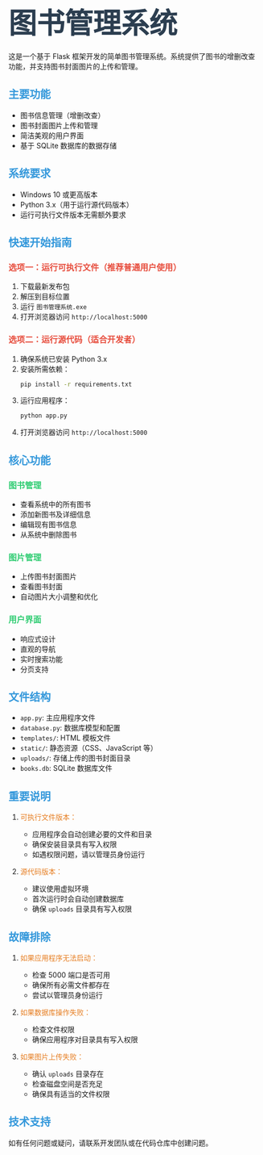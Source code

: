 # <span style="color: #2c3e50; font-size: 2em;">图书管理系统</span>

这是一个基于 Flask 框架开发的简单图书管理系统。系统提供了图书的增删改查功能，并支持图书封面图片的上传和管理。

## <span style="color: #3498db;">主要功能</span>

- 图书信息管理（增删改查）
- 图书封面图片上传和管理
- 简洁美观的用户界面
- 基于 SQLite 数据库的数据存储

## <span style="color: #3498db;">系统要求</span>

- Windows 10 或更高版本
- Python 3.x（用于运行源代码版本）
- 运行可执行文件版本无需额外要求

## <span style="color: #3498db;">快速开始指南</span>

### <span style="color: #e74c3c;">选项一：运行可执行文件（推荐普通用户使用）</span>

1. 下载最新发布包
2. 解压到目标位置
3. 运行 `图书管理系统.exe`
4. 打开浏览器访问 `http://localhost:5000`

### <span style="color: #e74c3c;">选项二：运行源代码（适合开发者）</span>

1. 确保系统已安装 Python 3.x
2. 安装所需依赖：
   ```bash
   pip install -r requirements.txt
   ```
3. 运行应用程序：
   ```bash
   python app.py
   ```
4. 打开浏览器访问 `http://localhost:5000`

## <span style="color: #3498db;">核心功能</span>

### <span style="color: #2ecc71;">图书管理</span>
- 查看系统中的所有图书
- 添加新图书及详细信息
- 编辑现有图书信息
- 从系统中删除图书

### <span style="color: #2ecc71;">图片管理</span>
- 上传图书封面图片
- 查看图书封面
- 自动图片大小调整和优化

### <span style="color: #2ecc71;">用户界面</span>
- 响应式设计
- 直观的导航
- 实时搜索功能
- 分页支持

## <span style="color: #3498db;">文件结构</span>

- `app.py`: 主应用程序文件
- `database.py`: 数据库模型和配置
- `templates/`: HTML 模板文件
- `static/`: 静态资源（CSS、JavaScript 等）
- `uploads/`: 存储上传的图书封面目录
- `books.db`: SQLite 数据库文件

## <span style="color: #3498db;">重要说明</span>

1. <span style="color: #e67e22;">可执行文件版本：</span>
   - 应用程序会自动创建必要的文件和目录
   - 确保安装目录具有写入权限
   - 如遇权限问题，请以管理员身份运行

2. <span style="color: #e67e22;">源代码版本：</span>
   - 建议使用虚拟环境
   - 首次运行时会自动创建数据库
   - 确保 `uploads` 目录具有写入权限

## <span style="color: #3498db;">故障排除</span>

1. <span style="color: #e67e22;">如果应用程序无法启动：</span>
   - 检查 5000 端口是否可用
   - 确保所有必需文件都存在
   - 尝试以管理员身份运行

2. <span style="color: #e67e22;">如果数据库操作失败：</span>
   - 检查文件权限
   - 确保应用程序对目录具有写入权限

3. <span style="color: #e67e22;">如果图片上传失败：</span>
   - 确认 `uploads` 目录存在
   - 检查磁盘空间是否充足
   - 确保具有适当的文件权限

## <span style="color: #3498db;">技术支持</span>

如有任何问题或疑问，请联系开发团队或在代码仓库中创建问题。 
